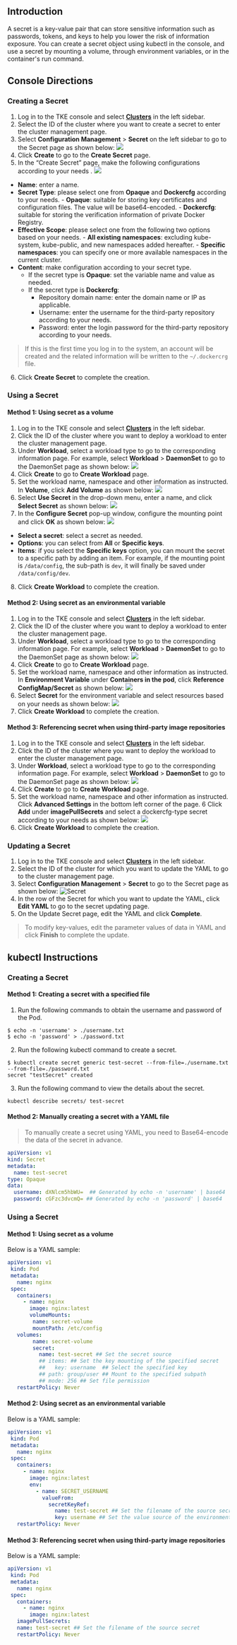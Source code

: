 ## Introduction
A secret is a key-value pair that can store sensitive information such as passwords, tokens, and keys to help you lower the risk of information exposure. You can create a secret object using kubectl in the console, and use a secret by mounting a volume, through environment variables, or in the container's run command.

## Console Directions

### Creating a Secret
1. Log in to the TKE console and select **[Clusters](https://console.cloud.tencent.com/tke2/cluster)** in the left sidebar.
2. Select the ID of the cluster where you want to create a secret to enter the cluster management page.
3. Select **Configuration Management** > **Secret** on the left sidebar to go to the Secret page as shown below:
![](https://main.qcloudimg.com/raw/e48919ef47fdc60fa4fd39198f66f4fe.png)
4. Click **Create** to go to the **Create Secret** page.
5. In the “Create Secret” page, make the following configurations according to your needs .
![](https://main.qcloudimg.com/raw/9a9babcb79782ad55d8c19d325139b04.png)
 - **Name**: enter a name.
 - **Secret Type**: please select one from **Opaque** and **Dockercfg** according to your needs.
        - **Opaque**: suitable for storing key certificates and configuration files. The value will be base64-encoded.
        - **Dockercfg**: suitable for storing the verification information of private Docker Registry.
 - **Effective Scope**: please select one from the following two options based on your needs.
        - **All existing namespaces**: excluding kube-system, kube-public, and new namespaces added hereafter.
        - **Specific namespaces**: you can specify one or more available namespaces in the current cluster. 
 - **Content**: make configuration according to your secret type.
    - If the secret type is **Opaque**: set the variable name and value as needed.
    - If the secret type is **Dockercfg**:
 		 - Repository domain name: enter the domain name or IP as applicable.
 		 - Username: enter the username for the third-party repository according to your needs.
 		 - Password: enter the login password for the third-party repository according to your needs.
> If this is the first time you log in to the system, an account will be created and the related information will be written to the `~/.dockercrg` file.
6. Click **Create Secret** to complete the creation.

### Using a Secret
#### Method 1: Using secret as a volume
1. Log in to the TKE console and select **[Clusters](https://console.cloud.tencent.com/tke2/cluster)** in the left sidebar.
2. Click the ID of the cluster where you want to deploy a workload to enter the cluster management page.
3. Under **Workload**, select a workload type to go to the corresponding information page.
For example, select **Workload** > **DaemonSet** to go to the DaemonSet page as shown below:
![](https://main.qcloudimg.com/raw/ec181a50743703e95ddba570f24d6734.png)
4. Click **Create** to go to **Create Workload** page.
5. Set the workload name, namespace and other information as instructed. In **Volume**, click **Add Volume** as shown below: 
![](https://main.qcloudimg.com/raw/95d912af0af1ffeec2060f45d2108373.png)
6. Select **Use Secret** in the drop-down menu, enter a name, and click **Select Secret** as shown below:
![](https://main.qcloudimg.com/raw/20ac28f182c201dd0df88b492ec6493c.png)
7. In the **Configure Secret** pop-up window, configure the mounting point and click **OK** as shown below:
![](https://main.qcloudimg.com/raw/760367ca00db0be33fc30d10d406829f.png)
 - **Select a secret**: select a secret as needed.
 - **Options**: you can select from **All** or **Specific keys**.
 - **Items**: if you select the **Specific keys** option, you can mount the secret to a specific path by adding an item. For example, if the mounting point is `/data/config`, the sub-path is `dev`, it will finally be saved under `/data/config/dev`.
8. Click **Create Workload** to complete the creation.

#### Method 2: Using secret as an environmental variable
1. Log in to the TKE console and select **[Clusters](https://console.cloud.tencent.com/tke2/cluster)** in the left sidebar.
2. Click the ID of the cluster where you want to deploy a workload to enter the cluster management page.
3. Under **Workload**, select a workload type to go to the corresponding information page.
For example, select **Workload** > **DaemonSet** to go to the DaemonSet page as shown below:
![](https://main.qcloudimg.com/raw/d283d7fc289e34ebf8293a95d2c2c8de.png)
4. Click **Create** to go to **Create Workload** page.
5. Set the workload name, namespace and other information as instructed. In **Environment Variable** under **Containers in the pod**, click **Reference ConfigMap/Secret** as shown below:
![](https://main.qcloudimg.com/raw/1703850463b0bf78406cc421f52a4d4c.png)
6. Select **Secret** for the environment variable and select resources based on your needs as shown below:
![](https://main.qcloudimg.com/raw/5d145c2eb694af38f3e3a6f73d74bc13.png)
7. Click **Create Workload** to complete the creation.

#### Method 3: Referencing secret when using third-party image repositories
1. Log in to the TKE console and select **[Clusters](https://console.cloud.tencent.com/tke2/cluster)** in the left sidebar.
2. Click the ID of the cluster where you want to deploy the workload to enter the cluster management page.
3. Under **Workload**, select a workload type to go to the corresponding information page.
For example, select **Workload** > **DaemonSet** to go to the DaemonSet page as shown below:
![](https://main.qcloudimg.com/raw/c02d49524d5c797f9cd3dab03ecca1fa.png)
4. Click **Create** to go to **Create Workload** page.
5. Set the workload name, namespace and other information as instructed. Click **Advanced Settings** in the bottom left corner of the page.
6 Click **Add** under **imagePullSecrets** and select a dockercfg-type secret according to your needs as shown below:
![](https://main.qcloudimg.com/raw/2bab4fa82d83dba3c4a4a9651de20f68.png)
7. Click **Create Workload** to complete the creation.

### Updating a Secret
1. Log in to the TKE console and select **[Clusters](https://console.cloud.tencent.com/tke2/cluster)** in the left sidebar.
2. Select the ID of the cluster for which you want to update the YAML to go to the cluster management page.
3. Select **Configuration Management** > **Secret** to go to the Secret page as shown below:
![Secret](https://main.qcloudimg.com/raw/8f92bfd6dc32a125409a57f623bd0a2f.png)
4. In the row of the Secret for which you want to update the YAML, click **Edit YAML** to go to the secret updating page.
5. On the Update Secret page, edit the YAML and click **Complete**.
> To modify key-values, edit the parameter values of data in YAML and click **Finish** to complete the update.

## kubectl Instructions

### Creating a Secret

#### Method 1: Creating a secret with a specified file
1. Run the following commands to obtain the username and password of the Pod.
```shell
$ echo -n 'username' > ./username.txt
$ echo -n 'password' > ./password.txt
```
2. Run the following kubectl command to create a secret.
```shell
$ kubectl create secret generic test-secret --from-file=./username.txt --from-file=./password.txt
secret "testSecret" created
```
3. Run the following command to view the details about the secret.
```
kubectl describe secrets/ test-secret
```

#### Method 2: Manually creating a secret with a YAML file

> To manually create a secret using YAML, you need to Base64-encode the data of the secret in advance.

```Yaml
apiVersion: v1
kind: Secret
metadata:
  name: test-secret
type: Opaque
data:
  username: dXNlcm5hbWU=  ## Generated by echo -n 'username' | base64
  password: cGFzc3dvcmQ= ## Generated by echo -n 'password' | base64
```

### Using a Secret

#### Method 1: Using secret as a volume

Below is a YAML sample:
```Yaml
apiVersion: v1
 kind: Pod
 metadata:
   name: nginx
 spec:
   containers:
     - name: nginx
       image: nginx:latest
       volumeMounts:
        name: secret-volume
        mountPath: /etc/config
   volumes:
        name: secret-volume
        secret:
          name: test-secret ## Set the secret source
          ## items: ## Set the key mounting of the specified secret
          ##   key: username  ## Select the specified key
          ## path: group/user ## Mount to the specified subpath
          ## mode: 256 ## Set file permission
   restartPolicy: Never
```

#### Method 2: Using secret as an environmental variable

Below is a YAML sample:
```Yaml
apiVersion: v1
 kind: Pod
 metadata:
   name: nginx
 spec:
   containers:
     - name: nginx
       image: nginx:latest
       env:
         - name: SECRET_USERNAME
           valueFrom:
             secretKeyRef:
               name: test-secret ## Set the filename of the source secret
               key: username ## Set the value source of the environment variable
   restartPolicy: Never
```

#### Method 3: Referencing secret when using third-party image repositories

Below is a YAML sample:
```Yaml
apiVersion: v1
 kind: Pod
 metadata:
   name: nginx
 spec:
   containers:
     - name: nginx
       image: nginx:latest
   imagePullSecrets:
   name: test-secret ## Set the filename of the source secret
   restartPolicy: Never
```
